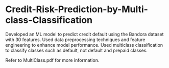 # Credit-Risk-Prediction-by-Multi-class-Classification
Developed an ML model to predict credit default using the Bandora dataset with 30 features. Used data preprocessing techniques and feature engineering to enhance model performance. Used  multiclass classification to classify classes such as default, not default and prepaid classes.

Refer to MultiClass.pdf for more information.

